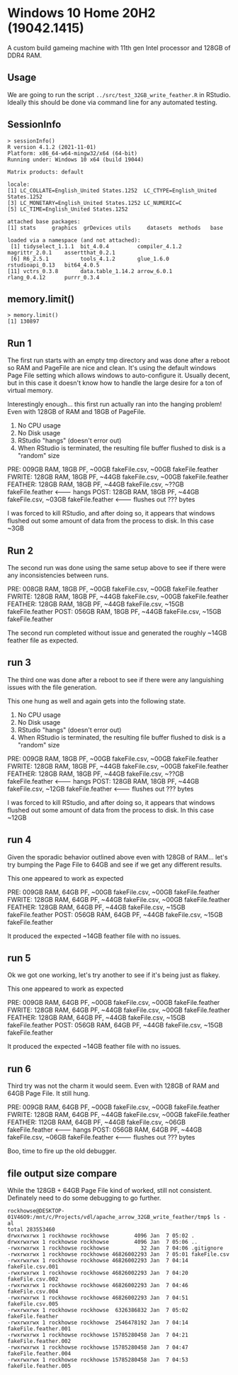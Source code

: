 # Windows 10 Home 20H2 (19042.1415)

A custom build gameing machine with 11th gen Intel processor and 128GB of DDR4 RAM. 

## Usage

We are going to run the script `../src/test_32GB_write_feather.R` in RStudio. Ideally this should be done via command line for any automated testing. 

## SessionInfo

```
> sessionInfo()
R version 4.1.2 (2021-11-01)
Platform: x86_64-w64-mingw32/x64 (64-bit)
Running under: Windows 10 x64 (build 19044)

Matrix products: default

locale:
[1] LC_COLLATE=English_United States.1252  LC_CTYPE=English_United States.1252   
[3] LC_MONETARY=English_United States.1252 LC_NUMERIC=C                          
[5] LC_TIME=English_United States.1252    

attached base packages:
[1] stats     graphics  grDevices utils     datasets  methods   base     

loaded via a namespace (and not attached):
 [1] tidyselect_1.1.1  bit_4.0.4         compiler_4.1.2    magrittr_2.0.1    assertthat_0.2.1 
 [6] R6_2.5.1          tools_4.1.2       glue_1.6.0        rstudioapi_0.13   bit64_4.0.5      
[11] vctrs_0.3.8       data.table_1.14.2 arrow_6.0.1       rlang_0.4.12      purrr_0.3.4      
```

## memory.limit()

```
> memory.limit()
[1] 130897
```

## Run 1

The first run starts with an empty tmp directory and was done after a reboot so RAM and PageFile are nice and clean. It's using the default windows Page File setting which allows windows to auto-configure it. Usually decent, but in this case it doesn't know how to handle the large desire for a ton of virtual memory. 

Interestingly enough... this first run actually ran into the hanging problem! Even with 128GB of RAM and 18GB of PageFile.

1. No CPU usage
2. No Disk usage
3. RStudio "hangs" (doesn't error out)
4. When RStudio is terminated, the resulting file buffer flushed to disk is a "random" size 

PRE:     009GB RAM,  18GB PF, ~00GB fakeFile.csv,  ~00GB fakeFile.feather
FWRITE:  128GB RAM,  18GB PF, ~44GB fakeFile.csv,  ~00GB fakeFile.feather
FEATHER: 128GB RAM,  18GB PF, ~44GB fakeFile.csv,  ~??GB fakeFile.feather <--- hangs
POST:    128GB RAM,  18GB PF, ~44GB fakeFile.csv,  ~03GB fakeFile.feather <--- flushes out ??? bytes

I was forced to kill RStudio, and after doing so, it appears that windows flushed out some amount of data from the process to disk. In this case ~3GB

## Run 2

The second run was done using the same setup above to see if there were any inconsistencies between runs. 

PRE:     008GB RAM,  18GB PF, ~00GB fakeFile.csv, ~00GB fakeFile.feather
FWRITE:  128GB RAM,  18GB PF, ~44GB fakeFile.csv, ~00GB fakeFile.feather
FEATHER: 128GB RAM,  18GB PF, ~44GB fakeFile.csv, ~15GB fakeFile.feather
POST:    056GB RAM,  18GB PF, ~44GB fakeFile.csv, ~15GB fakeFile.feather

The second run completed without issue and generated the roughly ~14GB feather file as expected. 

## run 3 

The third one was done after a reboot to see if there were any languishing issues with the file generation. 

This one hung as well and again gets into the following state.

1. No CPU usage
2. No Disk usage
3. RStudio "hangs" (doesn't error out)
4. When RStudio is terminated, the resulting file buffer flushed to disk is a "random" size 

PRE:     009GB RAM,  18GB PF, ~00GB fakeFile.csv,  ~00GB fakeFile.feather
FWRITE:  128GB RAM,  18GB PF, ~44GB fakeFile.csv,  ~00GB fakeFile.feather
FEATHER: 128GB RAM,  18GB PF, ~44GB fakeFile.csv,  ~??GB fakeFile.feather <--- hangs
POST:    128GB RAM,  18GB PF, ~44GB fakeFile.csv,  ~12GB fakeFile.feather <--- flushes out ??? bytes

I was forced to kill RStudio, and after doing so, it appears that windows flushed out some amount of data from the process to disk. In this case ~12GB


## run 4

Given the sporadic behavior outlined above even with 128GB of RAM... let's try bumping the Page File to 64GB and see if we get any different results. 

This one appeared to work as expected

PRE:     009GB RAM,  64GB PF, ~00GB fakeFile.csv,  ~00GB fakeFile.feather
FWRITE:  128GB RAM,  64GB PF, ~44GB fakeFile.csv,  ~00GB fakeFile.feather
FEATHER: 128GB RAM,  64GB PF, ~44GB fakeFile.csv,  ~15GB fakeFile.feather
POST:    056GB RAM,  64GB PF, ~44GB fakeFile.csv,  ~15GB fakeFile.feather 

It produced the expected ~14GB feather file with no issues.

## run 5

Ok we got one working, let's try another to see if it's being just as flakey.

This one appeared to work as expected

PRE:     009GB RAM,  64GB PF, ~00GB fakeFile.csv,  ~00GB fakeFile.feather
FWRITE:  128GB RAM,  64GB PF, ~44GB fakeFile.csv,  ~00GB fakeFile.feather
FEATHER: 128GB RAM,  64GB PF, ~44GB fakeFile.csv,  ~15GB fakeFile.feather
POST:    056GB RAM,  64GB PF, ~44GB fakeFile.csv,  ~15GB fakeFile.feather 

It produced the expected ~14GB feather file with no issues.


## run 6

Third try was not the charm it would seem. Even with 128GB of RAM and 64GB Page File. It still hung.

PRE:     009GB RAM,  64GB PF, ~00GB fakeFile.csv,  ~00GB fakeFile.feather
FWRITE:  128GB RAM,  64GB PF, ~44GB fakeFile.csv,  ~00GB fakeFile.feather
FEATHER: 112GB RAM,  64GB PF, ~44GB fakeFile.csv,  ~06GB fakeFile.feather <--- hangs
POST:    056GB RAM,  64GB PF, ~44GB fakeFile.csv,  ~06GB fakeFile.feather <--- flushes out ??? bytes

Boo, time to fire up the old debugger.


## file output size compare

While the 128GB + 64GB Page File kind of worked, still not consistent. Definately need to do some debugging to go further. 

```
rockhowse@DESKTOP-01V46O9:/mnt/c/Projects/vdl/apache_arrow_32GB_write_feather/tmp$ ls -al
total 283553460
drwxrwxrwx 1 rockhowse rockhowse        4096 Jan  7 05:02 .
drwxrwxrwx 1 rockhowse rockhowse        4096 Jan  7 05:06 ..
-rwxrwxrwx 1 rockhowse rockhowse          32 Jan  7 04:06 .gitignore
-rwxrwxrwx 1 rockhowse rockhowse 46826002293 Jan  7 05:01 fakeFile.csv
-rwxrwxrwx 1 rockhowse rockhowse 46826002293 Jan  7 04:14 fakeFile.csv.001
-rwxrwxrwx 1 rockhowse rockhowse 46826002293 Jan  7 04:20 fakeFile.csv.002
-rwxrwxrwx 1 rockhowse rockhowse 46826002293 Jan  7 04:46 fakeFile.csv.004
-rwxrwxrwx 1 rockhowse rockhowse 46826002293 Jan  7 04:51 fakeFile.csv.005
-rwxrwxrwx 1 rockhowse rockhowse  6326386832 Jan  7 05:02 fakeFile.feather
-rwxrwxrwx 1 rockhowse rockhowse  2546478192 Jan  7 04:14 fakeFile.feather.001
-rwxrwxrwx 1 rockhowse rockhowse 15785280458 Jan  7 04:21 fakeFile.feather.002
-rwxrwxrwx 1 rockhowse rockhowse 15785280458 Jan  7 04:47 fakeFile.feather.004
-rwxrwxrwx 1 rockhowse rockhowse 15785280458 Jan  7 04:53 fakeFile.feather.005
```